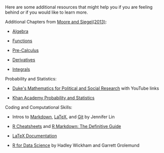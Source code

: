 Here are some additional resources that might help you if you are feeling behind *or* if you would like to learn more. 

Additional Chapters from [Moore and Siegel(2013)](https://people.duke.edu/~das76/moosiebook.html): 

- [Algebra](mooresiegel_algebra.pdf)

- [Functions](mooresiegel_functions.pdf) 

- [Pre-Calculus](mooresiegel_precalc.pdf) 

- [Derivatives](mooresiegel_derivatives.pdf) 

- [Integrals](mooresiegel_integrals.pdf) 


Probability and Statistics: 

- [Duke's Mathematics for Political and Social Research](https://people.duke.edu/~das76/Mathematics%20for%20Political%20and%20Social%20Research%20Syllabus_Siegel.pdf) with YouTube links

- [Khan Academy Probability and Statistics](https://www.khanacademy.org/math/ap-statistics) 

Coding and Computational Skills: 

- Intros to [Markdown](Markdown_Intro.pdf), [LaTeX](LaTeX_Intro.pdf), and [Git](git_Intro.pdf) by Jennifer Lin 

- [R Cheatsheets](https://www.rstudio.com/resources/cheatsheets/) and [R Markdown: The Definitive Guide](https://bookdown.org/yihui/rmarkdown/) 

- [LaTeX Documentation](https://www.latex-project.org/help/documentation/)

- [R for Data Science](https://r4ds.had.co.nz/) by Hadley Wickham and Garrett Grolemund 
